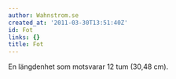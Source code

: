 ```yaml
---
author: Wahnstrom.se
created_at: '2011-03-30T13:51:40Z'
id: Fot
links: {}
title: Fot
---
```


En längdenhet som motsvarar 12 tum (30,48 cm).